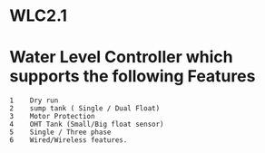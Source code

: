 # WLC2.1



# Water Level Controller which supports the following Features

	1    Dry run
	2    sump tank ( Single / Dual Float)
	3    Motor Protection
	4    OHT Tank (Small/Big float sensor)
	5    Single / Three phase
	6    Wired/Wireless features.
